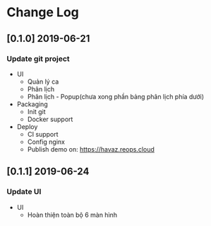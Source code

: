 # Change Log

## [0.1.0] 2019-06-21
### Update git project
- UI
  - Quản lý ca
  - Phân lịch
  - Phân lịch - Popup(chưa xong phần bảng phân lịch phía dưới)
- Packaging
  - Init git
  - Docker support
- Deploy
  - CI support
  - Config nginx
  - Publish demo on: https://havaz.reops.cloud

## [0.1.1] 2019-06-24
### Update UI
- UI
  - Hoàn thiện toàn bộ 6 màn hình